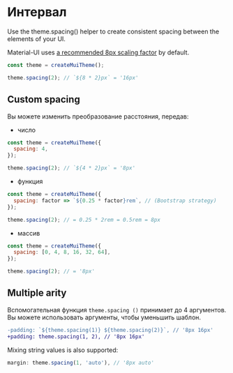 # Интервал

<p class="description">Use the theme.spacing() helper to create consistent spacing between the elements of your UI.</p>

Material-UI uses [a recommended 8px scaling factor](https://material.io/design/layout/understanding-layout.html) by default.

```js
const theme = createMuiTheme();

theme.spacing(2); // `${8 * 2}px` = '16px'
```

## Custom spacing

Вы можете изменить преобразование расстояния, передав:

- число

```js
const theme = createMuiTheme({
  spacing: 4,
});

theme.spacing(2); // `${4 * 2}px` = '8px'
```

- функция

```js
const theme = createMuiTheme({
  spacing: factor => `${0.25 * factor}rem`, // (Bootstrap strategy)
});

theme.spacing(2); // = 0.25 * 2rem = 0.5rem = 8px
```

- массив

```js
const theme = createMuiTheme({
  spacing: [0, 4, 8, 16, 32, 64],
});

theme.spacing(2); // = '8px'
```

## Multiple arity

Вспомогательная функция `theme.spacing ()` принимает до 4 аргументов. Вы можете использовать аргументы, чтобы уменьшить шаблон.

```diff
-padding: `${theme.spacing(1)} ${theme.spacing(2)}`, // '8px 16px'
+padding: theme.spacing(1, 2), // '8px 16px'
```

Mixing string values is also supported:

```js
margin: theme.spacing(1, 'auto'), // '8px auto'
```
